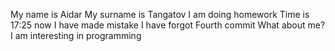 My name is Aidar
My surname is Tangatov
  I am doing homework
Time is 17:25 now
I have made mistake
I have forgot Fourth commit
What about me?
I am interesting in programming
